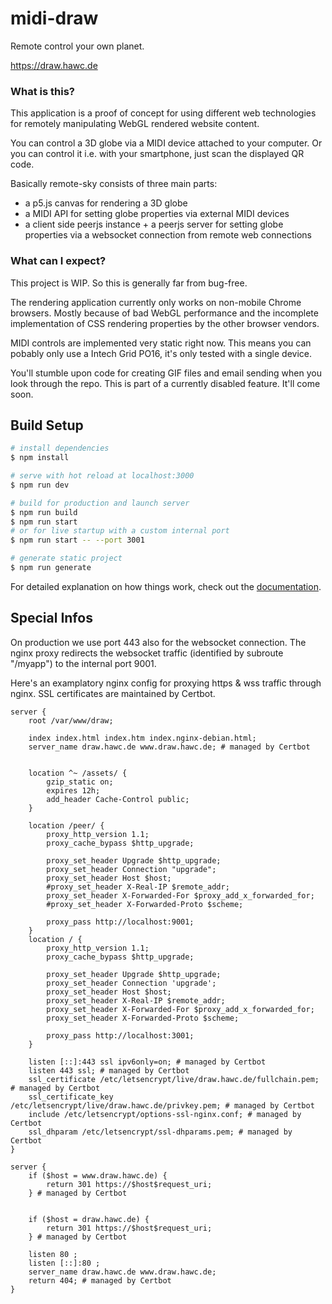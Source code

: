 # midi-draw

Remote control your own planet.

https://draw.hawc.de

### What is this?

This application is a proof of concept for using different web technologies for remotely manipulating WebGL rendered website content. 

You can control a 3D globe via a MIDI device attached to your computer. Or you can control it i.e. with your smartphone, just scan the displayed QR code.

Basically remote-sky consists of three main parts:
- a p5.js canvas for rendering a 3D globe
- a MIDI API for setting globe properties via external MIDI devices
- a client side peerjs instance + a peerjs server for setting globe properties via a websocket connection from remote web connections

### What can I expect?

This project is WIP. So this is generally far from bug-free.

The rendering application currently only works on non-mobile Chrome browsers. Mostly because of bad WebGL performance and the incomplete implementation of CSS rendering properties by the other browser vendors.

MIDI controls are implemented very static right now. This means you can pobably only use a Intech Grid PO16, it's only tested with a single device.

You'll stumble upon code for creating GIF files and email sending when you look through the repo. This is part of a currently disabled feature. It'll come soon.

## Build Setup

```bash
# install dependencies
$ npm install

# serve with hot reload at localhost:3000
$ npm run dev

# build for production and launch server
$ npm run build
$ npm run start
# or for live startup with a custom internal port
$ npm run start -- --port 3001

# generate static project
$ npm run generate
```

For detailed explanation on how things work, check out the [documentation](https://nuxtjs.org).

## Special Infos

On production we use port 443 also for the websocket connection. The nginx proxy redirects the websocket traffic (identified by subroute "/myapp") to the internal port 9001.

Here's an examplatory nginx config for proxying https & wss traffic through nginx. SSL certificates are maintained by Certbot.
```
server {
    root /var/www/draw;

    index index.html index.htm index.nginx-debian.html;
    server_name draw.hawc.de www.draw.hawc.de; # managed by Certbot


    location ^~ /assets/ {
        gzip_static on;
        expires 12h;
        add_header Cache-Control public;
    }

    location /peer/ {
        proxy_http_version 1.1;
        proxy_cache_bypass $http_upgrade;

        proxy_set_header Upgrade $http_upgrade;
        proxy_set_header Connection "upgrade";
        proxy_set_header Host $host;
        #proxy_set_header X-Real-IP $remote_addr;
        proxy_set_header X-Forwarded-For $proxy_add_x_forwarded_for;
        #proxy_set_header X-Forwarded-Proto $scheme;

        proxy_pass http://localhost:9001;
    }
    location / {
        proxy_http_version 1.1;
        proxy_cache_bypass $http_upgrade;

        proxy_set_header Upgrade $http_upgrade;
        proxy_set_header Connection 'upgrade';
        proxy_set_header Host $host;
        proxy_set_header X-Real-IP $remote_addr;
        proxy_set_header X-Forwarded-For $proxy_add_x_forwarded_for;
        proxy_set_header X-Forwarded-Proto $scheme;

        proxy_pass http://localhost:3001;
    }

    listen [::]:443 ssl ipv6only=on; # managed by Certbot
    listen 443 ssl; # managed by Certbot
    ssl_certificate /etc/letsencrypt/live/draw.hawc.de/fullchain.pem; # managed by Certbot
    ssl_certificate_key /etc/letsencrypt/live/draw.hawc.de/privkey.pem; # managed by Certbot
    include /etc/letsencrypt/options-ssl-nginx.conf; # managed by Certbot
    ssl_dhparam /etc/letsencrypt/ssl-dhparams.pem; # managed by Certbot
}

server {
    if ($host = www.draw.hawc.de) {
        return 301 https://$host$request_uri;
    } # managed by Certbot


    if ($host = draw.hawc.de) {
        return 301 https://$host$request_uri;
    } # managed by Certbot

    listen 80 ;
    listen [::]:80 ;
    server_name draw.hawc.de www.draw.hawc.de;
    return 404; # managed by Certbot
}
```